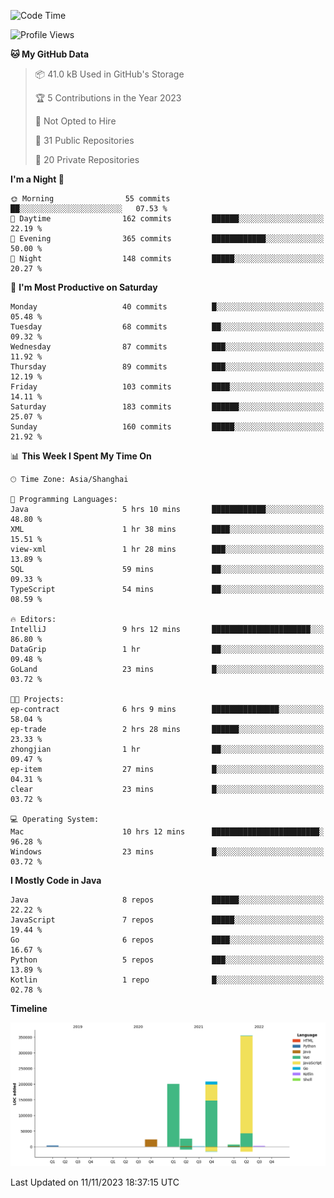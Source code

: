 <!--START_SECTION:waka-->
![Code Time](http://img.shields.io/badge/Code%20Time-2%2C122%20hrs%2034%20mins-blue)

![Profile Views](http://img.shields.io/badge/Profile%20Views-0-blue)

**🐱 My GitHub Data** 

> 📦 41.0 kB Used in GitHub's Storage 
 > 
> 🏆 5 Contributions in the Year 2023
 > 
> 🚫 Not Opted to Hire
 > 
> 📜 31 Public Repositories 
 > 
> 🔑 20 Private Repositories 
 > 
**I'm a Night 🦉** 

```text
🌞 Morning                55 commits          ██░░░░░░░░░░░░░░░░░░░░░░░   07.53 % 
🌆 Daytime                162 commits         ██████░░░░░░░░░░░░░░░░░░░   22.19 % 
🌃 Evening                365 commits         ████████████░░░░░░░░░░░░░   50.00 % 
🌙 Night                  148 commits         █████░░░░░░░░░░░░░░░░░░░░   20.27 % 
```
📅 **I'm Most Productive on Saturday** 

```text
Monday                   40 commits          █░░░░░░░░░░░░░░░░░░░░░░░░   05.48 % 
Tuesday                  68 commits          ██░░░░░░░░░░░░░░░░░░░░░░░   09.32 % 
Wednesday                87 commits          ███░░░░░░░░░░░░░░░░░░░░░░   11.92 % 
Thursday                 89 commits          ███░░░░░░░░░░░░░░░░░░░░░░   12.19 % 
Friday                   103 commits         ████░░░░░░░░░░░░░░░░░░░░░   14.11 % 
Saturday                 183 commits         ██████░░░░░░░░░░░░░░░░░░░   25.07 % 
Sunday                   160 commits         █████░░░░░░░░░░░░░░░░░░░░   21.92 % 
```


📊 **This Week I Spent My Time On** 

```text
🕑︎ Time Zone: Asia/Shanghai

💬 Programming Languages: 
Java                     5 hrs 10 mins       ████████████░░░░░░░░░░░░░   48.80 % 
XML                      1 hr 38 mins        ████░░░░░░░░░░░░░░░░░░░░░   15.51 % 
view-xml                 1 hr 28 mins        ███░░░░░░░░░░░░░░░░░░░░░░   13.89 % 
SQL                      59 mins             ██░░░░░░░░░░░░░░░░░░░░░░░   09.33 % 
TypeScript               54 mins             ██░░░░░░░░░░░░░░░░░░░░░░░   08.59 % 

🔥 Editors: 
IntelliJ                 9 hrs 12 mins       ██████████████████████░░░   86.80 % 
DataGrip                 1 hr                ██░░░░░░░░░░░░░░░░░░░░░░░   09.48 % 
GoLand                   23 mins             █░░░░░░░░░░░░░░░░░░░░░░░░   03.72 % 

🐱‍💻 Projects: 
ep-contract              6 hrs 9 mins        ███████████████░░░░░░░░░░   58.04 % 
ep-trade                 2 hrs 28 mins       ██████░░░░░░░░░░░░░░░░░░░   23.33 % 
zhongjian                1 hr                ██░░░░░░░░░░░░░░░░░░░░░░░   09.47 % 
ep-item                  27 mins             █░░░░░░░░░░░░░░░░░░░░░░░░   04.31 % 
clear                    23 mins             █░░░░░░░░░░░░░░░░░░░░░░░░   03.72 % 

💻 Operating System: 
Mac                      10 hrs 12 mins      ████████████████████████░   96.28 % 
Windows                  23 mins             █░░░░░░░░░░░░░░░░░░░░░░░░   03.72 % 
```

**I Mostly Code in Java** 

```text
Java                     8 repos             ██████░░░░░░░░░░░░░░░░░░░   22.22 % 
JavaScript               7 repos             █████░░░░░░░░░░░░░░░░░░░░   19.44 % 
Go                       6 repos             ████░░░░░░░░░░░░░░░░░░░░░   16.67 % 
Python                   5 repos             ███░░░░░░░░░░░░░░░░░░░░░░   13.89 % 
Kotlin                   1 repo              █░░░░░░░░░░░░░░░░░░░░░░░░   02.78 % 
```



**Timeline**

![Lines of Code chart](https://raw.githubusercontent.com/youtiaoguagua/youtiaoguagua/master/assets/bar_graph.png)


 Last Updated on 11/11/2023 18:37:15 UTC
<!--END_SECTION:waka-->